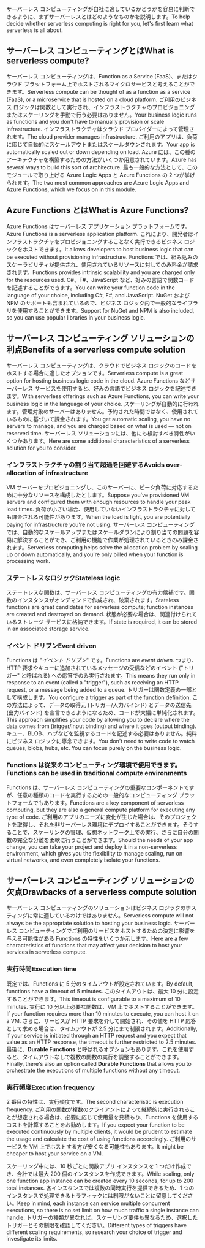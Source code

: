 <span data-ttu-id="55f89-101">サーバーレス コンピューティングが自社に適しているかどうかを容易に判断できるように、まずサーバーレスとはどのようなものかを説明します。</span><span class="sxs-lookup"><span data-stu-id="55f89-101">To help decide whether serverless computing is right for you, let's first learn what serverless is all about.</span></span>

## <a name="what-is-serverless-compute"></a><span data-ttu-id="55f89-102">サーバーレス コンピューティングとは</span><span class="sxs-lookup"><span data-stu-id="55f89-102">What is serverless compute?</span></span>

<span data-ttu-id="55f89-103">サーバーレス コンピューティングは、Function as a Service (FaaS)、またはクラウド プラットフォーム上でホストされるマイクロサービスと考えることができます。</span><span class="sxs-lookup"><span data-stu-id="55f89-103">Serverless compute can be thought of as a function as a service (FaaS), or a microservice that is hosted on a cloud platform.</span></span> <span data-ttu-id="55f89-104">ご利用のビジネス ロジックは関数として実行され、インフラストラクチャのプロビジョニングまたはスケーリングを手動で行う必要はありません。</span><span class="sxs-lookup"><span data-stu-id="55f89-104">Your business logic runs as functions and you don't have to manually provision or scale infrastructure.</span></span> <span data-ttu-id="55f89-105">インフラストラクチャはクラウド プロバイダーによって管理されます。</span><span class="sxs-lookup"><span data-stu-id="55f89-105">The cloud provider manages infrastructure.</span></span> <span data-ttu-id="55f89-106">ご利用のアプリは、負荷に応じて自動的にスケールアウトまたはスケールダウンされます。</span><span class="sxs-lookup"><span data-stu-id="55f89-106">Your app is automatically scaled out or down depending on load.</span></span> <span data-ttu-id="55f89-107">Azure には、この種のアーキテクチャを構築するための方法がいくつか用意されています。</span><span class="sxs-lookup"><span data-stu-id="55f89-107">Azure has several ways to build this sort of architecture.</span></span> <span data-ttu-id="55f89-108">最も一般的な方法として、このモジュールで取り上げる Azure Logic Apps と Azure Functions の 2 つが挙げられます。</span><span class="sxs-lookup"><span data-stu-id="55f89-108">The two most common approaches are Azure Logic Apps and Azure Functions, which we focus on in this module.</span></span>

## <a name="what-is-azure-functions"></a><span data-ttu-id="55f89-109">Azure Functions とは</span><span class="sxs-lookup"><span data-stu-id="55f89-109">What is Azure Functions?</span></span>

<span data-ttu-id="55f89-110">Azure Functions はサーバーレス アプリケーション プラットフォームです。</span><span class="sxs-lookup"><span data-stu-id="55f89-110">Azure Functions is a serverless application platform.</span></span> <span data-ttu-id="55f89-111">これにより、開発者はインフラストラクチャをプロビジョニングすることなく実行できるビジネス ロジックをホストできます。</span><span class="sxs-lookup"><span data-stu-id="55f89-111">It allows developers to host business logic that can be executed without provisioning infrastructure.</span></span> <span data-ttu-id="55f89-112">Functions では、組み込みのスケーラビリティが提供され、使用されているリソースに対してのみ料金が請求されます。</span><span class="sxs-lookup"><span data-stu-id="55f89-112">Functions provides intrinsic scalability and you are charged only for the resources used.</span></span> <span data-ttu-id="55f89-113">C#、F#、JavaScript など、好みの言語で関数コードを記述することができます。</span><span class="sxs-lookup"><span data-stu-id="55f89-113">You can write your function code in the language of your choice, including C#, F#, and JavaScript.</span></span> <span data-ttu-id="55f89-114">NuGet および NPM のサポートも含まれているので、ビジネス ロジック内で一般的なライブラリを使用することができます。</span><span class="sxs-lookup"><span data-stu-id="55f89-114">Support for NuGet and NPM is also included, so you can use popular libraries in your business logic.</span></span>

## <a name="benefits-of-a-serverless-compute-solution"></a><span data-ttu-id="55f89-115">サーバーレス コンピューティング ソリューションの利点</span><span class="sxs-lookup"><span data-stu-id="55f89-115">Benefits of a serverless compute solution</span></span>

<span data-ttu-id="55f89-116">サーバーレス コンピューティングは、クラウドでビジネス ロジックのコードをホストする場合に適したオプションです。</span><span class="sxs-lookup"><span data-stu-id="55f89-116">Serverless compute is a great option for hosting business logic code in the cloud.</span></span> <span data-ttu-id="55f89-117">Azure Functions などサーバーレス サービスを使用すると、好みの言語でビジネス ロジックを記述できます。</span><span class="sxs-lookup"><span data-stu-id="55f89-117">With serverless offerings such as Azure Functions, you can write your business logic in the language of your choice.</span></span> <span data-ttu-id="55f89-118">スケーリングが自動的に行われます。管理対象のサーバーはありません。予約された時間ではなく、使用されているものに基づいて課金されます。</span><span class="sxs-lookup"><span data-stu-id="55f89-118">You get automatic scaling, you have no servers to manage, and you are charged based on what is used — not on reserved time.</span></span> <span data-ttu-id="55f89-119">サーバーレス ソリューションには、他にも検討すべき特性がいくつかあります。</span><span class="sxs-lookup"><span data-stu-id="55f89-119">Here are some additional characteristics of a serverless solution for you to consider.</span></span>

### <a name="avoids-over-allocation-of-infrastructure"></a><span data-ttu-id="55f89-120">インフラストラクチャの割り当て超過を回避する</span><span class="sxs-lookup"><span data-stu-id="55f89-120">Avoids over-allocation of infrastructure</span></span>

<span data-ttu-id="55f89-121">VM サーバーをプロビジョニングし、このサーバーに、ピーク負荷に対応するために十分なリソースを構成したとします。</span><span class="sxs-lookup"><span data-stu-id="55f89-121">Suppose you've provisioned VM servers and configured them with enough resources to handle your peak load times.</span></span> <span data-ttu-id="55f89-122">負荷が小さい場合、使用していないインフラストラクチャに対しても課金される可能性があります。</span><span class="sxs-lookup"><span data-stu-id="55f89-122">When the load is light, you are potentially paying for infrastructure you're not using.</span></span> <span data-ttu-id="55f89-123">サーバーレス コンピューティングでは、自動的なスケールアップまたはスケールダウンにより割り当ての問題を容易に解決することができ、ご利用の機能で作業が処理されているときのみ課金されます。</span><span class="sxs-lookup"><span data-stu-id="55f89-123">Serverless computing helps solve the allocation problem by scaling up or down automatically, and you're only billed when your function is processing work.</span></span>

### <a name="stateless-logic"></a><span data-ttu-id="55f89-124">ステートレスなロジック</span><span class="sxs-lookup"><span data-stu-id="55f89-124">Stateless logic</span></span>

<span data-ttu-id="55f89-125">ステートレスな関数は、サーバーレス コンピューティングの有力候補です。関数のインスタンスがオンデマンドで作成され、破棄されます。</span><span class="sxs-lookup"><span data-stu-id="55f89-125">Stateless functions are great candidates for serverless compute; function instances are created and destroyed on demand.</span></span> <span data-ttu-id="55f89-126">状態が必要な場合は、関連付けられているストレージ サービスに格納できます。</span><span class="sxs-lookup"><span data-stu-id="55f89-126">If state is required, it can be stored in an associated storage service.</span></span>

### <a name="event-driven"></a><span data-ttu-id="55f89-127">イベント ドリブン</span><span class="sxs-lookup"><span data-stu-id="55f89-127">Event driven</span></span>

<span data-ttu-id="55f89-128">Functions は "_イベント ドリブン_" です。</span><span class="sxs-lookup"><span data-stu-id="55f89-128">Functions are _event driven_.</span></span> <span data-ttu-id="55f89-129">つまり、HTTP 要求やキューに追加されているメッセージの受信などのイベント ("トリガー" と呼ばれる) への応答でのみ実行されます。</span><span class="sxs-lookup"><span data-stu-id="55f89-129">This means they run only in response to an event (called a "trigger"), such as receiving an HTTP request, or a message being added to a queue.</span></span> <span data-ttu-id="55f89-130">トリガーは関数定義の一部として構成します。</span><span class="sxs-lookup"><span data-stu-id="55f89-130">You configure a trigger as part of the function definition.</span></span> <span data-ttu-id="55f89-131">この方法によって、データの取得元 (トリガー/入力バインド) とデータの送信先 (出力バインド) を宣言できるようになるため、コードが大幅に単純化されます。</span><span class="sxs-lookup"><span data-stu-id="55f89-131">This approach simplifies your code by allowing you to declare where the data comes from (trigger/input binding) and where it goes (output binding).</span></span> <span data-ttu-id="55f89-132">キュー、BLOB、ハブなどを監視するコードを記述する必要はありません。純粋にビジネス ロジックに専念できます。</span><span class="sxs-lookup"><span data-stu-id="55f89-132">You don't need to write code to watch queues, blobs, hubs, etc. You can focus purely on the business logic.</span></span>

### <a name="functions-can-be-used-in-traditional-compute-environments"></a><span data-ttu-id="55f89-133">Functions は従来のコンピューティング環境で使用できます。</span><span class="sxs-lookup"><span data-stu-id="55f89-133">Functions can be used in traditional compute environments</span></span>

<span data-ttu-id="55f89-134">Functions は、サーバーレス コンピューティングの重要なコンポーネントですが、任意の種類のコードを実行するための一般的なコンピューティング プラットフォームでもあります。</span><span class="sxs-lookup"><span data-stu-id="55f89-134">Functions are a key component of serverless computing, but they are also a general compute platform for executing any type of code.</span></span> <span data-ttu-id="55f89-135">ご利用のアプリのニーズに変化が生じた場合は、そのプロジェクトを取得し、それを非サーバーレス環境にデプロイすることができます。そうすることで、スケーリングの管理、仮想ネットワーク上での実行、さらに自分の関数の完全な分離を柔軟に行うことができます。</span><span class="sxs-lookup"><span data-stu-id="55f89-135">Should the needs of your app change, you can take your project and deploy it in a non-serverless environment, which gives you the flexibility to manage scaling, run on virtual networks, and even completely isolate your functions.</span></span>

## <a name="drawbacks-of-a-serverless-compute-solution"></a><span data-ttu-id="55f89-136">サーバーレス コンピューティング ソリューションの欠点</span><span class="sxs-lookup"><span data-stu-id="55f89-136">Drawbacks of a serverless compute solution</span></span>

<span data-ttu-id="55f89-137">サーバーレス コンピューティングのソリューションはビジネス ロジックのホスティングに常に適しているわけではありません。</span><span class="sxs-lookup"><span data-stu-id="55f89-137">Serverless compute will not always be the appropriate solution to hosting your business logic.</span></span> <span data-ttu-id="55f89-138">サーバーレス コンピューティングでご利用のサービスをホストするための決定に影響を与える可能性がある Functions の特性をいくつか示します。</span><span class="sxs-lookup"><span data-stu-id="55f89-138">Here are a few characteristics of functions that may affect your decision to host your services in serverless compute.</span></span>

### <a name="execution-time"></a><span data-ttu-id="55f89-139">実行時間</span><span class="sxs-lookup"><span data-stu-id="55f89-139">Execution time</span></span>

<span data-ttu-id="55f89-140">既定では、Functions に 5 分のタイムアウトが設定されています。</span><span class="sxs-lookup"><span data-stu-id="55f89-140">By default, functions have a timeout of 5 minutes.</span></span> <span data-ttu-id="55f89-141">このタイムアウトは、最大 10 分に設定することができます。</span><span class="sxs-lookup"><span data-stu-id="55f89-141">This timeout is configurable to a maximum of 10 minutes.</span></span> <span data-ttu-id="55f89-142">実行に 10 分以上必要な関数は、VM 上でホストすることができます。</span><span class="sxs-lookup"><span data-stu-id="55f89-142">If your function requires more than 10 minutes to execute, you can host it on a VM.</span></span> <span data-ttu-id="55f89-143">さらに、サービスが HTTP 要求を介して開始され、その値を HTTP 応答として求める場合は、タイムアウトが 2.5 分にまで制限されます。</span><span class="sxs-lookup"><span data-stu-id="55f89-143">Additionally, if your service is initiated through an HTTP request and you expect that value as an HTTP response, the timeout is further restricted to 2.5 minutes.</span></span> <span data-ttu-id="55f89-144">最後に、**Durable Functions** と呼ばれるオプションもあります。これを使用すると、タイムアウトなしで複数の関数の実行を調整することができます。</span><span class="sxs-lookup"><span data-stu-id="55f89-144">Finally, there's also an option called **Durable Functions** that allows you to orchestrate the executions of multiple functions without any timeout.</span></span>

### <a name="execution-frequency"></a><span data-ttu-id="55f89-145">実行頻度</span><span class="sxs-lookup"><span data-stu-id="55f89-145">Execution frequency</span></span>

<span data-ttu-id="55f89-146">2 番目の特性は、実行頻度です。</span><span class="sxs-lookup"><span data-stu-id="55f89-146">The second characteristic is execution frequency.</span></span> <span data-ttu-id="55f89-147">ご利用の関数が複数のクライアントによって継続的に実行されることが想定される場合は、必要に応じて使用量を見積もり、Functions を使用するコストを計算することをお勧めします。</span><span class="sxs-lookup"><span data-stu-id="55f89-147">If you expect your function to be executed continuously by multiple clients, it would be prudent to estimate the usage and calculate the cost of using functions accordingly.</span></span> <span data-ttu-id="55f89-148">ご利用のサービスを VM 上でホストする方が安くなる可能性もあります。</span><span class="sxs-lookup"><span data-stu-id="55f89-148">It might be cheaper to host your service on a VM.</span></span>

<span data-ttu-id="55f89-149">スケーリング中には、10 秒ごとに関数アプリ インスタンスを 1 つだけ作成でき、合計では最大 200 個のインスタンスを作成できます。</span><span class="sxs-lookup"><span data-stu-id="55f89-149">While scaling, only one function app instance can be created every 10 seconds, for up to 200 total instances.</span></span> <span data-ttu-id="55f89-150">各インスタンスでは複数の同時実行を提供できるため、1 つのインスタンスで処理できるトラフィックには制限がないことに留意してください。</span><span class="sxs-lookup"><span data-stu-id="55f89-150">Keep in mind, each instance can service multiple concurrent executions, so there is no set limit on how much traffic a single instance can handle.</span></span> <span data-ttu-id="55f89-151">トリガーの種類が異なれば、スケーリング要件も異なるため、選択したトリガーとその制限を確認してください。</span><span class="sxs-lookup"><span data-stu-id="55f89-151">Different types of triggers have different scaling requirements, so research your choice of trigger and investigate its limits.</span></span>
